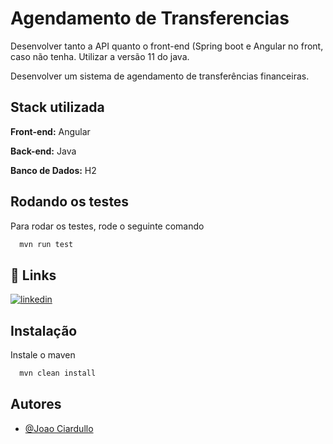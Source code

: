 
# Agendamento de Transferencias

Desenvolver tanto a API quanto o front-end (Spring boot e Angular no front, caso não tenha. Utilizar a versão 11 do java.

Desenvolver um sistema de agendamento de transferências financeiras. 



## Stack utilizada

**Front-end:** Angular 

**Back-end:** Java

**Banco de Dados:** H2


## Rodando os testes

Para rodar os testes, rode o seguinte comando

```bash
  mvn run test
```


## 🔗 Links
[![linkedin](https://img.shields.io/badge/linkedin-0A66C2?style=for-the-badge&logo=linkedin&logoColor=white)](https://www.linkedin.com/in/joaociardullo/)



## Instalação

Instale o maven

```bash
  mvn clean install 
```
    


## Autores

- [@Joao Ciardullo](https://www.github.com/joaociardullo)

